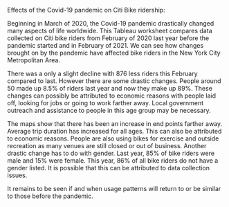 Effects of the Covid-19 pandemic on Citi Bike ridership:

Beginning in March of 2020, the Covid-19 pandemic drastically changed many aspects of life worldwide. This Tableau worksheet compares data collected on Citi bike riders from February of 2020 last year before the pandemic started and in February of 2021. We can see how changes brought on by the pandemic have affected bike riders in the New York City Metropolitan Area.

There was a only a slight decline with 876 less riders this February compared to last. However there are some drastic changes. People around 50 made up 8.5% of riders last year and now they make up 89%. These changes can possibly be attributed to economic reasons with people laid off, looking for jobs or going to work farther away. Local government outreach and assistance to people in this age group may be necessary.  

The maps show that there has been an increase in end points farther away. Average trip duration has increased for all ages. This can also be attributed to economic reasons. People are also using bikes for exercise and outside recreation as many venues are still closed or out of business. Another drastic change has to do with gender. Last year, 85% of bike riders were male and 15% were female. This year, 86% of all bike riders do not have a gender listed. It is possible that this can be attributed to data collection issues.

It remains to be seen if and when usage patterns will return to or be similar to those before the pandemic.
